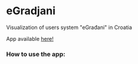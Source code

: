 # eGradjani

Visualization of users system "eGrađani" in Croatia

App available [here!](https://vdancevic.github.io/eGradjani/)
                      

### How to use the app:

